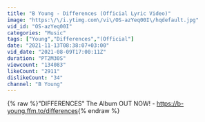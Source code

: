 ```yaml
---
title: "B Young - Differences (Official Lyric Video)"
image: "https:\/\/i.ytimg.com\/vi\/OS-azYeq00I\/hqdefault.jpg"
vid_id: "OS-azYeq00I"
categories: "Music"
tags: ["Young","Differences","(Official"]
date: "2021-11-13T08:38:07+03:00"
vid_date: "2021-08-09T17:00:11Z"
duration: "PT2M30S"
viewcount: "134083"
likeCount: "2911"
dislikeCount: "34"
channel: "B Young"
---
```

{% raw %}&quot;DIFFERENCES&quot; The Album OUT NOW! - <a rel="nofollow" target="blank" href="https://b-young.ffm.to/differences">https://b-young.ffm.to/differences</a>{% endraw %}
